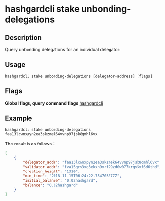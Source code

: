 # hashgardcli stake unbonding-delegations

## Description

Query unbonding delegations for an individual delegator:

## Usage

```shell
hashgardcli stake unbonding-delegations [delegator-address] [flags]
```

## Flags

**Global flags, query command flags** [hashgardcli](../README.md)

## Example


```shell
hashgardcli stake unbonding-delegations faa13lcwnxpyn2ea3skzmek64vvnp97jsk8qmhl6vx
```

The result is as follows：

```json
[
    {
        "delegator_addr": "faa13lcwnxpyn2ea3skzmek64vvnp97jsk8qmhl6vx",
        "validator_addr": "fva15grv3xg3ekxh9xrf79zd0w077krgv5xf6d6thd",
        "creation_height": "1310",
        "min_time": "2018-11-15T06:24:22.754703377Z",
        "initial_balance": "0.02hashgard",
        "balance": "0.02hashgard"
    }
]
```
